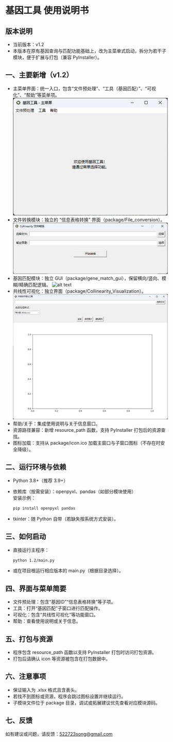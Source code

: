 ﻿# 基因工具 使用说明书

## 版本说明

- 当前版本：v1.2
- 本版本在原有基因查询与匹配功能基础上，改为主菜单式启动，拆分为若干子模块，便于扩展与打包（兼容 PyInstaller）。

## 一、主要新增（v1.2）

- 主菜单界面：统一入口，包含“文件预处理”、“工具（基因匹配）”、“可视化”、“帮助”等菜单项。 
![alt text](image/main.png) 
- 文件转换模块：独立的 “信息表格转换” 界面（package/File_conversion）。  
![alt text](image/File_conversion.png)
- 基因匹配模块：独立 GUI（package/gene_match_gui），保留横向/竖向、模糊/精确匹配逻辑。 
![alt text](image/image.png) 
- 共线性可视化：独立界面（package/Collinearity_Visualization）。 
![alt text](image/Collinearity_Visualization.png)  
- 帮助/关于：集成使用说明与关于信息窗口。  
- 资源路径兼容：新增 resource_path 函数，支持 PyInstaller 打包后的资源查找。  
- 图标加载：支持从 package/icon.ico 加载主窗口与子窗口图标（不存在时安全降级）。

## 二、运行环境与依赖

- Python 3.8+（推荐 3.9+）  
- 依赖库（按需安装）：openpyxl、pandas（如部分模块使用）  
  安装示例：
  
  ```bash
  pip install openpyxl pandas
  ```

- tkinter：随 Python 自带（若缺失按系统方式安装）。

## 三、如何启动

- 直接运行主程序：
  
  ```bash
  python 1.2/main.py
  ```

- 或在项目根运行相应版本的 main.py（根据目录选择）。

## 四、界面与菜单简要

- 文件预处理：包含“基因ID”“信息表格转换”等子项。  
- 工具：打开“基因匹配”子窗口进行匹配操作。  
- 可视化：包含“共线性可视化”等功能窗口。  
- 帮助：查看使用说明或关于信息。

## 五、打包与资源

- 程序包含 resource_path 函数以支持 PyInstaller 打包时访问打包资源。  
- 打包后请确认 icon 等资源被包含在打包数据中。

## 六、注意事项

- 保证输入为 .xlsx 格式且含表头。  
- 若找不到图标或资源，程序会跳过图标设置并继续运行。  
- 子模块文件位于 package 目录，调试或拓展建议优先查看对应模块源码。

## 七、反馈

如有建议或问题，请反馈：522723song@gmail.com
